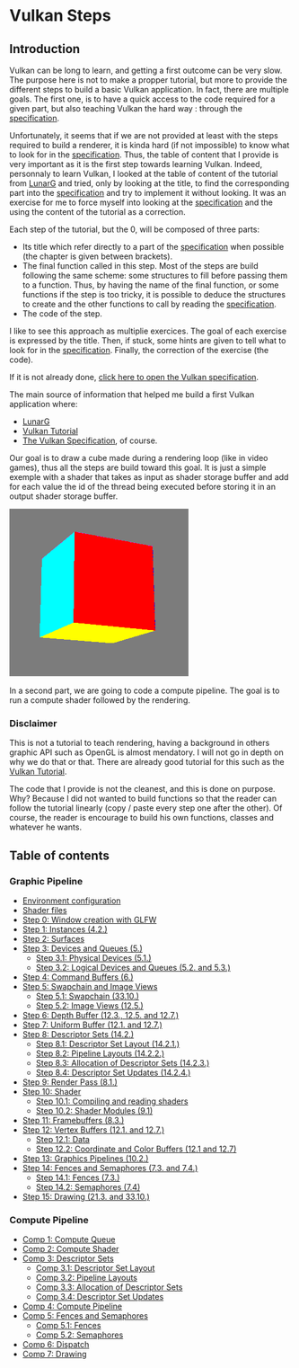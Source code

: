 # **Vulkan Steps**

## **Introduction**

Vulkan can be long to learn, and getting a first outcome can be very slow. The purpose here is not to make a propper tutorial, but more to provide the different steps to build a basic Vulkan application. In fact, there are multiple goals. The first one, is to have a quick access to the code required for a given part, but also teaching Vulkan the hard way : through the [specification](https://registry.khronos.org/vulkan/specs/1.3-extensions/html/index.html).

Unfortunately, it seems that if we are not provided at least with the steps required to build a renderer, it is kinda hard (if not impossible) to know what to look for in the [specification](https://registry.khronos.org/vulkan/specs/1.3-extensions/html/index.html). Thus, the table of content that I provide is very important as it is the first step towards learning Vulkan. Indeed, personnaly to learn Vulkan, I looked at the table of content of the tutorial from [LunarG](https://vulkan.lunarg.com/doc/view/1.2.154.1/windows/tutorial/html/index.html) and tried, only by looking at the title, to find the corresponding part into the [specification](https://registry.khronos.org/vulkan/specs/1.3-extensions/html/index.html) and try to implement it without looking. It was an exercise for me to force myself into looking at the [specification](https://registry.khronos.org/vulkan/specs/1.3-extensions/html/index.html) and the using the content of the tutorial as a correction.

Each step of the tutorial, but the 0, will be composed of three parts:
 - Its title which refer directly to a part of the [specification](https://registry.khronos.org/vulkan/specs/1.3-extensions/html/index.html) when possible (the chapter is given between brackets).
 - The final function called in this step. Most of the steps are build following the same scheme: some structures to fill before passing them to a function. Thus, by having the name of the final function, or some functions if the step is too tricky, it is possible to deduce the structures to create and the other functions to call by reading the [specification](https://registry.khronos.org/vulkan/specs/1.3-extensions/html/index.html).
 - The code of the step.

 I like to see this approach as multiplie exercices. The goal of each exercise is expressed by the title. Then, if stuck, some hints are given to tell what to look for in the [specification](https://registry.khronos.org/vulkan/specs/1.3-extensions/html/index.html). Finally, the correction of the exercise (the code).

If it is not already done, [click here to open the Vulkan specification](https://registry.khronos.org/vulkan/specs/1.3-extensions/html/index.html).

The main source of information that helped me build a first Vulkan application where:
 - [LunarG](https://vulkan.lunarg.com/doc/view/1.2.154.1/windows/tutorial/html/index.html)
 - [Vulkan Tutorial](https://vulkan-tutorial.com/)
 - [The Vulkan Specification](https://registry.khronos.org/vulkan/specs/1.3-extensions/html/index.html), of course.

Our goal is to draw a cube made during a rendering loop (like in video games), thus all the steps are build toward this goal. It is just a simple exemple with a shader that takes as input as shader storage buffer and add for each value the id of the thread being executed before storing it in an output shader storage buffer. 

![3D Cube](Img/cube.png "3D Cube")

In a second part, we are going to code a compute pipeline. The goal is to run a compute shader followed by the rendering.

### **Disclaimer**
This is not a tutorial to teach rendering, having a background in others graphic API such as OpenGL is almost mendatory. I will not go in depth on why we do that or that. There are already good tutorial for this such as the [Vulkan Tutorial](https://vulkan-tutorial.com/).

The code that I provide is not the cleanest, and this is done on purpose. Why? Because I did not wanted to build functions so that the reader can follow the tutorial linearly (copy / paste every step one after the other). Of course, the reader is encourage to build his own functions, classes and whatever he wants.

## **Table of contents**

### Graphic Pipeline

 - [Environment configuration](Tutorial/environment_configuration.md)
 - [Shader files](Tutorial/shader_files.md)
 - [Step 0: Window creation with GLFW](Tutorial/context_initialisation_with_GLFW.md)
 - [Step 1: Instances (4.2.)](Tutorial/instance.md)
 - [Step 2: Surfaces](Tutorial/surface.md)
 - [Step 3: Devices and Queues (5.)](Tutorial/devices_and_queues.md)
    - [Step 3.1: Physical Devices (5.1.)](Tutorial/physical_devices.md)
    - [Step 3.2: Logical Devices and Queues (5.2. and 5.3.)](Tutorial/logical_devices_and_queues.md)
 - [Step 4: Command Buffers (6.)](Tutorial/command_buffers.md)
 - [Step 5: Swapchain and Image Views](Tutorial/swapchain_and_image_views.md)
    - [Step 5.1: Swapchain (33.10.)](Tutorial/swapchain.md)
    - [Step 5.2: Image Views (12.5.)](Tutorial/image_views.md)
 - [Step 6: Depth Buffer (12.3., 12.5. and 12.7.)](Tutorial/depth_buffer.md)
 - [Step 7: Uniform Buffer (12.1. and 12.7.)](Tutorial/uniform_buffer.md)
 - [Step 8: Descriptor Sets (14.2.)](Tutorial/descriptor_sets.md)
    - [Step 8.1: Descriptor Set Layout (14.2.1.)](Tutorial/descriptor_set_layout.md)
    - [Step 8.2: Pipeline Layouts (14.2.2.)](Tutorial/pipeline_layouts.md)
    - [Step 8.3: Allocation of Descriptor Sets (14.2.3.)](Tutorial/allocation_of_descriptor_sets.md)
    - [Step 8.4: Descriptor Set Updates (14.2.4.)](Tutorial/descriptor_set_updates.md)
 - [Step 9: Render Pass (8.1.)](Tutorial/render_pass.md)
 - [Step 10: Shader](Tutorial/shader.md)
    - [Step 10.1: Compiling and reading shaders](Tutorial/compiling_and_reading_shaders.md)
    - [Step 10.2: Shader Modules (9.1)](Tutorial/shader_modules.md)
 - [Step 11: Framebuffers (8.3.)](Tutorial/framebuffers.md)
 - [Step 12: Vertex Buffers (12.1. and 12.7.)](Tutorial/vertex_buffers.md)
    - [Step 12.1: Data](Tutorial/data.md)
    - [Step 12.2: Coordinate and Color Buffers (12.1 and 12.7)](Tutorial/coordinate_and_color_buffers.md)
 - [Step 13: Graphics Pipelines (10.2.)](Tutorial/graphics_pipelines.md)
 - [Step 14: Fences and Semaphores (7.3. and 7.4.)](Tutorial/fences_and_semaphores.md)
    - [Step 14.1: Fences (7.3.)](Tutorial/fences.md)
    - [Step 14.2: Semaphores (7.4)](Tutorial/semaphores.md)
 - [Step 15: Drawing (21.3. and 33.10.)](Tutorial/drawing.md)

### Compute Pipeline
 - [Comp 1: Compute Queue]()
 - [Comp 2: Compute Shader]()
 - [Comp 3: Descriptor Sets]()
   - [Comp 3.1: Descriptor Set Layout]()
   - [Comp 3.2: Pipeline Layouts]()
   - [Comp 3.3: Allocation of Descriptor Sets]()
   - [Comp 3.4: Descriptor Set Updates]()
 - [Comp 4: Compute Pipeline]()
 - [Comp 5: Fences and Semaphores]()
   - [Comp 5.1: Fences]()
   - [Comp 5.2: Semaphores]()
 - [Comp 6: Dispatch]()
 - [Comp 7: Drawing]()